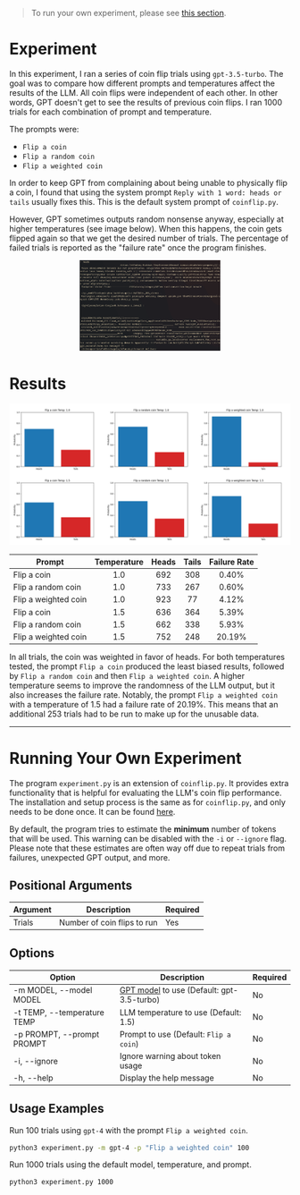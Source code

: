 > To run your own experiment, please see [this section](#running-your-own-experiment).

# Experiment
In this experiment, I ran a series of coin flip trials using `gpt-3.5-turbo`.
The goal was to compare how different prompts and temperatures affect the results of the LLM.
All coin flips were independent of each other.
In other words, GPT doesn't get to see the results of previous coin flips.
I ran 1000 trials for each combination of prompt and temperature.

The prompts were:
- `Flip a coin`
- `Flip a random coin`
- `Flip a weighted coin`

In order to keep GPT from complaining about being unable to physically flip a coin,
I found that using the system prompt `Reply with 1 word: heads or tails` usually fixes this.
This is the default system prompt of `coinflip.py`.

However, GPT sometimes outputs random nonsense anyway,
especially at higher temperatures (see image below).
When this happens, the coin gets flipped again so that we get the desired number of trials.
The percentage of failed trials is reported as the "failure rate" once the program finishes.

<p align="center">
    <img src="extras/nonsense_output.png" alt="Broken GPT output example" width="50%">
</p>

# Results

![Bar graphs of the heads vs. tails probability for each prompt/temperature](extras/matrix.png)

|Prompt|Temperature|Heads|Tails|Failure Rate|
|---|:---:|:---:|:---:|:---:|
|Flip a coin|1.0|692|308|0.40%|
|Flip a random coin|1.0|733|267|0.60%|
|Flip a weighted coin|1.0|923|77|4.12%|
|Flip a coin|1.5|636|364|5.39%|
|Flip a random coin|1.5|662|338|5.93%|
|Flip a weighted coin|1.5|752|248|20.19%|

In all trials, the coin was weighted in favor of heads.
For both temperatures tested, the prompt `Flip a coin` produced the least biased results,
followed by `Flip a random coin` and then `Flip a weighted coin`.
A higher temperature seems to improve the randomness of the LLM output,
but it also increases the failure rate. 
Notably, the prompt `Flip a weighted coin` with a temperature of 1.5 had a failure rate of 20.19%.
This means that an additional 253 trials had to be run to make up for the unusable data.

---

# Running Your Own Experiment

The program `experiment.py` is an extension of `coinflip.py`.
It provides extra functionality that is helpful for evaluating the LLM's coin flip performance.
The installation and setup process is the same as for `coinflip.py`, and only needs to be done once.
It can be found [here](README.md#setup).

By default, the program tries to estimate the **minimum** number of tokens that will be used.
This warning can be disabled with the `-i` or `--ignore` flag.
Please note that these estimates are often way off due to repeat trials from failures,
unexpected GPT output, and more.

## Positional Arguments
|**Argument**|**Description**|**Required**|
|---|---|---|
|Trials|Number of coin flips to run|Yes|

## Options
|**Option**|**Description**|**Required**|
|---|---|---|
|-m MODEL, --model MODEL|[GPT model](https://platform.openai.com/docs/models/gpt-3-5) to use (Default: gpt-3.5-turbo)|No|
|-t TEMP, --temperature TEMP|LLM temperature to use (Default: 1.5)|No|
|-p PROMPT, --prompt PROMPT|Prompt to use (Default: `Flip a coin`)|No|
|-i, --ignore|Ignore warning about token usage|No|
|-h, --help|Display the help message|No|

## Usage Examples
Run 100 trials using `gpt-4` with the prompt `Flip a weighted coin`.
```bash
python3 experiment.py -m gpt-4 -p "Flip a weighted coin" 100
```

Run 1000 trials using the default model, temperature, and prompt.
```bash
python3 experiment.py 1000
```
